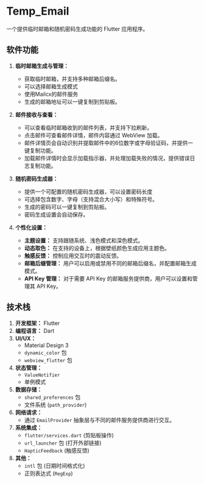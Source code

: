 # Temp_Email

一个提供临时邮箱和随机密码生成功能的 Flutter 应用程序。

## 软件功能

1.  **临时邮箱生成与管理：**
    *   获取临时邮箱，并支持多种邮箱后缀名。
    *   可以选择邮箱生成模式
    *   使用Mailcx的邮件服务
    *   生成的邮箱地址可以一键复制到剪贴板。

2.  **邮件接收与查看：**
    *   可以查看临时邮箱收到的邮件列表，并支持下拉刷新。
    *   点击邮件可查看邮件详情，邮件内容通过 WebView 加载。
    *   邮件详情页会自动识别并提取邮件中的6位数字或字母验证码，并提供一键复制功能。
    *   加载邮件详情时会显示加载指示器，并处理加载失败的情况，提供错误日志复制功能。

3.  **随机密码生成器：**
    *   提供一个可配置的随机密码生成器，可以设置密码长度
    *   可选择包含数字、字母（支持混合大小写）和特殊符号。
    *   生成的密码可以一键复制到剪贴板。
    *   密码生成设置会自动保存。

4.  **个性化设置：**
    *   **主题设置：** 支持跟随系统、浅色模式和深色模式。
    *   **动态取色：** 在支持的设备上，根据壁纸颜色生成应用主题色。
    *   **触感反馈：** 控制应用交互时的震动反馈。
    *   **邮箱后缀管理：** 用户可以启用或禁用不同的邮箱后缀名，并配置邮箱生成模式。
    *   **API Key 管理：** 对于需要 API Key 的邮箱服务提供商，用户可以设置和管理其 API Key。


## 技术栈

1.  **开发框架：** Flutter
2.  **编程语言：** Dart
3.  **UI/UX：**
    *   Material Design 3
    *   `dynamic_color` 包
    *   `webview_flutter` 包
4.  **状态管理：**
    *   `ValueNotifier`
    *   单例模式
5.  **数据存储：**
    *   `shared_preferences` 包
    *   文件系统 (`path_provider`)
6.  **网络请求：**
    *   通过 `EmailProvider` 抽象层与不同的邮件服务提供商进行交互。
7.  **系统集成：**
    *   `flutter/services.dart` (剪贴板操作)
    *   `url_launcher` 包 (打开外部链接)
    *   `HapticFeedback` (触感反馈)
8.  **其他：**
    *   `intl` 包 (日期时间格式化)
    *   正则表达式 (`RegExp`)

